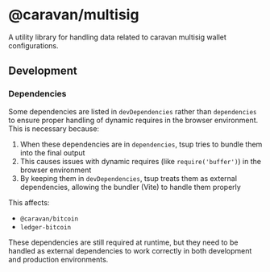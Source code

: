 # @caravan/multisig

A utility library for handling data related to caravan multisig wallet configurations.

## Development

### Dependencies

Some dependencies are listed in `devDependencies` rather than `dependencies` to ensure proper handling of dynamic requires in the browser environment. This is necessary because:

1. When these dependencies are in `dependencies`, tsup tries to bundle them into the final output
2. This causes issues with dynamic requires (like `require('buffer')`) in the browser environment
3. By keeping them in `devDependencies`, tsup treats them as external dependencies, allowing the bundler (Vite) to handle them properly

This affects:

- `@caravan/bitcoin`
- `ledger-bitcoin`

These dependencies are still required at runtime, but they need to be handled as external dependencies to work correctly in both development and production environments.
